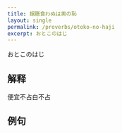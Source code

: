 ```yaml
---
title: 据膳食わぬは男の恥
layout: single
permalink: /proverbs/otoko-no-haji
excerpt: おとこのはじ
---
```


おとこのはじ

## 解释

便宜不占白不占

## 例句

